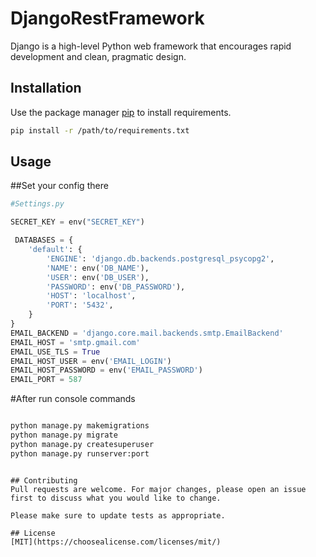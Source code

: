 # DjangoRestFramework

Django is a high-level Python web framework that encourages rapid development and clean, pragmatic design.

## Installation

Use the package manager [pip](https://pip.pypa.io/en/stable/) to install requirements.

```bash
pip install -r /path/to/requirements.txt
```

## Usage
##Set your config there
```python
#Settings.py

SECRET_KEY = env("SECRET_KEY")

 DATABASES = {
    'default': {
        'ENGINE': 'django.db.backends.postgresql_psycopg2',
        'NAME': env('DB_NAME'),
        'USER': env('DB_USER'),
        'PASSWORD': env('DB_PASSWORD'),
        'HOST': 'localhost',
        'PORT': '5432',
    }
}
EMAIL_BACKEND = 'django.core.mail.backends.smtp.EmailBackend'
EMAIL_HOST = 'smtp.gmail.com'
EMAIL_USE_TLS = True
EMAIL_HOST_USER = env('EMAIL_LOGIN')
EMAIL_HOST_PASSWORD = env('EMAIL_PASSWORD')
EMAIL_PORT = 587
```

#After run console commands
```bash

python manage.py makemigrations
python manage.py migrate
python manage.py createsuperuser
python manage.py runserver:port

```


```

## Contributing
Pull requests are welcome. For major changes, please open an issue first to discuss what you would like to change.

Please make sure to update tests as appropriate.

## License
[MIT](https://choosealicense.com/licenses/mit/)
